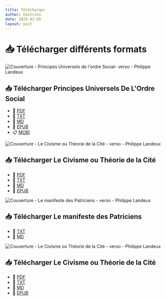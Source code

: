 ```yaml
---
title: Télécharger
author: Exotriks
date: 2025-02-05
layout: post
---
```


# :inbox_tray: Télécharger différents formats


![Couverture - Principes Universels de l'ordre Social- verso - Philippe Landeux](https://cdn.jsdelivr.net/gh/exotriks/civisme-documentation/assets/images/covers/recto/couverture_principes_universels_de_l_ordre_social_philippe_landeux_recto_648x960.jpg "Principes Universels De L'Ordre Social - Philippe Landeux")

## :inbox_tray: Télécharger Principes Universels De L'Ordre Social

- :blue_book: [PDF](https://cdn.jsdelivr.net/gh/exotriks/civisme-documentation/assets/Principes%20Universels%20de%20l'Ordre%20Social%20-%20Philippe%20Landeux.pdf)
- :page_facing_up: [TXT](https://cdn.jsdelivr.net/gh/exotriks/civisme-documentation/assets/principes_universels_de_l_ordre_social_philippe_landeux.txt)
- :bookmark_tabs: [MD](https://cdn.jsdelivr.net/gh/exotriks/civisme-documentation/assets/principes_universels_de_l_ordre_social_philippe_landeux.md)
- :scroll: [EPUB](https://cdn.jsdelivr.net/gh/exotriks/civisme-documentation/assets/Principes%20Universels%20De%20L'Ordre%20Social-Philippe%20Landeux.epub)
- :clipboard: [MOBI](https://cdn.jsdelivr.net/gh/exotriks/civisme-documentation/assets/Principes%20Universels%20De%20L'Ordre%20Social-Philippe%20Landeux.mobi)

![Couverture - Le Civisme ou Théorie de la Cité - verso - Philippe Landeux](https://cdn.jsdelivr.net/gh/exotriks/civisme-documentation/assets/images/covers/recto/couverture_le_civisme_ou_theorie_de_la_cite_philippe_landeux_recto_648x960.jpg)

## :inbox_tray: Télécharger Le Civisme ou Théorie de la Cité

- :blue_book: [PDF](https://cdn.jsdelivr.net/gh/exotriks/civisme-documentation/assets/Le%20Civisme%20ou%20Théorie%20de%20la%20Cité%20-%20Philippe%20Landeux.pdf)
- :page_facing_up: [TXT](https://cdn.jsdelivr.net/gh/exotriks/civisme-documentation/assets/le_civisme_ou_theorie_de_la_cite_philippe_landeux.txt)
- :bookmark_tabs: [MD](https://cdn.jsdelivr.net/gh/exotriks/civisme-documentation/assets/le_civisme_ou_theorie_de_la_cite_philippe_landeux.md)
- :scroll: [EPUB](https://cdn.jsdelivr.net/gh/exotriks/civisme-documentation/assets/Le%20Civisme%20ou%20Théorie%20de%20la%20Cité%20-%20Philippe%20Landeux.epub)

![Couverture - Le manifeste des Patriciens - verso - Philippe Landeux](https://cdn.jsdelivr.net/gh/exotriks/civisme-documentation/assets/images/covers/recto/couverture_le_manifeste_des_patriciens_phillipe_landeux_recto_648x960.jpg)

## :inbox_tray: Télécharger Le manifeste des Patriciens

- :page_facing_up: [TXT](https://cdn.jsdelivr.net/gh/exotriks/civisme-documentation/assets/le_manifeste_des_patriciens_phillipe_landeux.txt)
- :bookmark_tabs: [MD](https://cdn.jsdelivr.net/gh/exotriks/civisme-documentation/assets/le_manifeste_des_patriciens_phillipe_landeux.md)

![Couverture - Le Civisme ou Théorie de la Cité - verso - Philippe Landeux](https://cdn.jsdelivr.net/gh/exotriks/civisme-documentation/assets/images/covers/recto/couverture_requisitoire_contre_largent_philippe_landeux_recto_648x960.jpg)

## :inbox_tray: Télécharger Le Civisme ou Théorie de la Cité

- :blue_book: [PDF](https://cdn.jsdelivr.net/gh/exotriks/civisme-documentation/assets/Réquisitoire%20contre%20Largent%20-%20Philippe%20Landeux.pdf)
- :page_facing_up: [TXT](https://cdn.jsdelivr.net/gh/exotriks/civisme-documentation/assets/requisitoire_contre_largent_philippe_landeux.txt)
- :bookmark_tabs: [MD](https://cdn.jsdelivr.net/gh/exotriks/civisme-documentation/assets/requisitoire_contre_largent_philippe_landeux.md)
- :scroll: [EPUB](https://cdn.jsdelivr.net/gh/exotriks/civisme-documentation/Requisitoire%20contre%20Largent-Philippe%20Landeux.epub)



